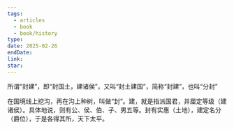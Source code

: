 ```yaml
---
tags:
  - articles
  - book
  - book/history
type: 
date: 2025-02-26
endDate: 
link: 
star: 
---
```



所谓“封建”，即“封国土，建诸侯”，又叫“封土建国”，简称“封建”，也叫“分封”

在国境线上挖沟，再在沟上种树，叫做“封”。建，就是指派国君，并厘定等级（建诸侯）。具体地说，则有公、侯、伯、子、男五等。封有实惠（土地），建定名分（爵位），于是各得其所，天下太平。



















